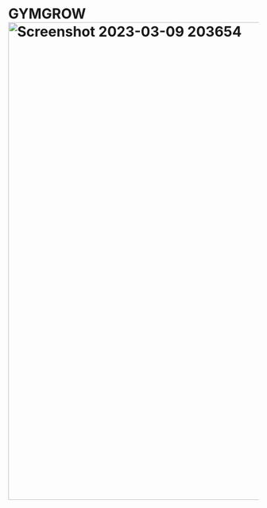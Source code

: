 # GYMGROW<img width="960" alt="Screenshot 2023-03-09 203654" src="https://user-images.githubusercontent.com/89845644/224066067-30bf61d3-0fd2-45c5-9600-adb00a1dd893.png">
